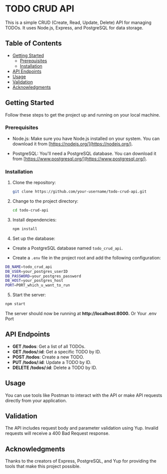 <!-- @format -->

# TODO CRUD API

This is a simple CRUD (Create, Read, Update, Delete) API for managing TODOs. It uses Node.js, Express, and PostgreSQL for data storage.

## Table of Contents

- [Getting Started](#getting-started)
  - [Prerequisites](#prerequisites)
  - [Installation](#installation)
- [API Endpoints](#api-endpoints)
- [Usage](#usage)
- [Validation](#validation)
- [Acknowledgments](#acknowledgments)

## Getting Started

Follow these steps to get the project up and running on your local machine.

### Prerequisites

- Node.js: Make sure you have Node.js installed on your system. You can download it from [https://nodejs.org/](https://nodejs.org/).

- PostgreSQL: You'll need a PostgreSQL database. You can download it from [https://www.postgresql.org/](https://www.postgresql.org/).

### Installation

1. Clone the repository:

   ```bash
   git clone https://github.com/your-username/todo-crud-api.git
   ```

2. Change to the project directory:

   ```bash
   cd todo-crud-api
   ```

3. Install dependencies:

   ```bash
   npm install
   ```

4. Set up the database:

- Create a PostgreSQL database named `todo_crud_api`.

- Create a `.env` file in the project root and add the following configuration:

```bash
DB_NAME=todo_crud_api
DB_USER=your_postgres_userID
DB_PASSWORD=your_postgres_password
DB_HOST=your_postgres_host
PORT=PORT_which_u_want_to_run
```

5. Start the server:

```bash
npm start
```

The server should now be running at **http://localhost:8000.** Or Your .env Port

## API Endpoints

- **GET /todos**: Get a list of all TODOs.
- **GET /todos/:id**: Get a specific TODO by ID.
- **POST /todos**: Create a new TODO.
- **PUT /todos/:id**: Update a TODO by ID.
- **DELETE /todos/:id**: Delete a TODO by ID.

## Usage

You can use tools like Postman to interact with the API or make API requests directly from your application.

## Validation

The API includes request body and parameter validation using Yup. Invalid requests will receive a 400 Bad Request response.

## Acknowledgments

Thanks to the creators of Express, PostgreSQL, and Yup for providing the tools that make this project possible.
